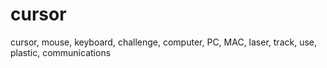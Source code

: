 # cursor
cursor, mouse, keyboard, challenge, computer, PC, MAC, laser, track, use, plastic, communications
